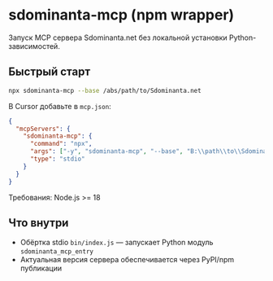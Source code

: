 # sdominanta-mcp (npm wrapper)

Запуск MCP сервера Sdominanta.net без локальной установки Python-зависимостей.

## Быстрый старт

```bash
npx sdominanta-mcp --base /abs/path/to/Sdominanta.net
```

В Cursor добавьте в `mcp.json`:

```json
{
  "mcpServers": {
    "sdominanta-mcp": {
      "command": "npx",
      "args": ["-y", "sdominanta-mcp", "--base", "B:\\path\\to\\Sdominanta.net"],
      "type": "stdio"
    }
  }
}
```

Требования: Node.js >= 18

## Что внутри

- Обёртка stdio `bin/index.js` — запускает Python модуль `sdominanta_mcp_entry`
- Актуальная версия сервера обеспечивается через PyPI/npm публикации
